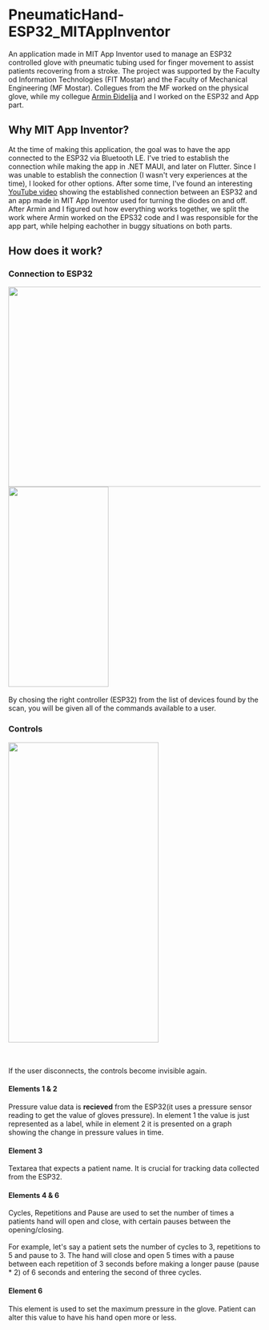 # PneumaticHand-ESP32_MITAppInventor
An application made in MIT App Inventor used to manage an ESP32 controlled glove with pneumatic tubing used for finger movement to assist patients recovering from a stroke. The project was supported by the Faculty od Information Technologies (FIT Mostar) and the Faculty of Mechanical Engineering (MF Mostar). Collegues from the MF worked on the physical glove, while my collegue [Armin Đidelija](https://github.com/ArminDjidelija) and I worked on the ESP32 and App part.

## Why MIT App Inventor?
At the time of making this application, the goal was to have the app connected to the ESP32 via Bluetooth LE. I've tried to establish the connection while making the app in .NET MAUI, and later on Flutter. Since I was unable to establish the connection (I wasn't very experiences at the time), I looked for other options. After some time, I've found an interesting [YouTube video](https://www.youtube.com/watch?v=aM2ktMKAunw&t=12s) showing the established connection between an ESP32 and an app made in MIT App Inventor used for turning the diodes on and off. After Armin and I figured out how everything works together, we split the work where Armin worked on the EPS32 code and I was responsible for the app part, while helping eachother in buggy situations on both parts. 

## How does it work?
### Connection to ESP32
<img src="https://github.com/zmehic/PneumaticHand-ESP32_MITAppInventor/assets/60481114/bf60fd15-f4a1-4100-abd0-7da7ab0bbef9" width="650" height="400">
<img src="https://github.com/zmehic/PneumaticHand-ESP32_MITAppInventor/assets/60481114/9fda23fd-805e-44cf-b586-32c4c6f64954" width="200" height="400">
<br>
<br>
By chosing the right controller (ESP32) from the list of devices found by the scan, you will be given all of the commands available to a user.

### Controls
<p align="left">

<img src="https://github.com/zmehic/PneumaticHand-ESP32_MITAppInventor/assets/60481114/274bf80b-0355-49e0-b953-972a9bc60f19" width="300" height="600">

</p>
<br>
<br>
If the user disconnects, the controls become invisible again.

#### Elements 1 & 2
Pressure value data is <b>recieved</b> from the ESP32(it uses a pressure sensor reading to get the value of gloves pressure). In element 1 the value is just represented as a label, while in element 2 it is presented on a graph showing the change in pressure values in time.

#### Element 3
Textarea that expects a patient name. It is crucial for tracking data collected from the ESP32.

#### Elements 4 & 6
Cycles, Repetitions and Pause are used to set the number of times a patients hand will open and close, with certain pauses between the opening/closing.
<br>
<br>
For example, let's say a patient sets the number of cycles to 3, repetitions to 5 and pause to 3. The hand will close and open 5 times with a pause between each repetition of 3 seconds before making a longer pause (pause * 2) of 6 seconds and entering the second of three cycles.

#### Element 6
This element is used to set the maximum pressure in the glove. Patient can alter this value to have his hand open more or less.


